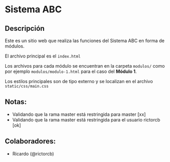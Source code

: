 # Sistema ABC

## Descripción

Este es un sitio web que realiza las funciones del Sistema ABC en forma de módulos.

El archivo principal es el `index.html`

Los archivos para cada módulo se encuentran en la carpeta `modulos/` como por ejemplo `modulos/modulo-1.html` para el caso del **Módulo 1**.

Los estilos principales son de tipo externo y se localizan en el archivo `static/css/main.css`

## Notas:
- Validando que la rama master está restringida para master [xx]
- Validando que la rama master está restringida para el usuario rictorcb [ok]

## Colaboradores:
- Ricardo (@rictorcb)

